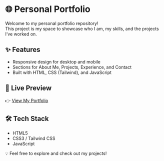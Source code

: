 # 🌐 Personal Portfolio

Welcome to my personal portfolio repository!  
This project is my space to showcase who I am, my skills, and the projects I’ve worked on.  

## ✨ Features
- Responsive design for desktop and mobile  
- Sections for About Me, Projects, Experience, and Contact  
- Built with HTML, CSS (Tailwind), and JavaScript  

## 🚀 Live Preview
👉 [View My Portfolio](https://elanghabibi.netlify.app)  

## 🛠️ Tech Stack
- HTML5  
- CSS3 / Tailwind CSS  
- JavaScript  

💡 Feel free to explore and check out my projects!
